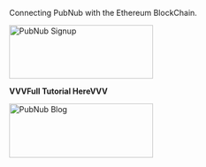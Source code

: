 Connecting PubNub with the Ethereum BlockChain.




<a href="https://dashboard.pubnub.com/signup?devrel_gh=Cakhavan/PubNubStateMachine">
    <img alt="PubNub Signup" src="https://i.imgur.com/og5DDjf.png" width=260 height=97/>
</a>


**VVVFull Tutorial HereVVV**


<a href="https://www.pubnub.com/blog/implementing-pubnub-dapp-with-ethereum-blockchain/?devrel_gh=Cakhavan/PubNubStateMachine">
    <img alt="PubNub Blog" src="https://i.imgur.com/aJ927CO.png" width=260 height=98/>
</a>

